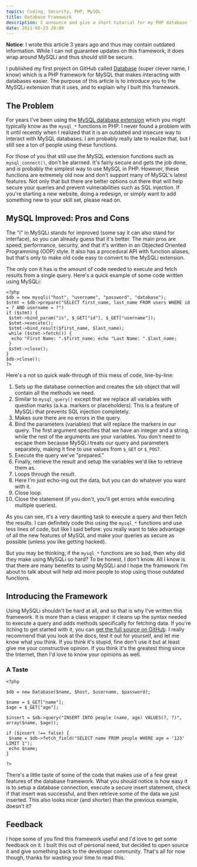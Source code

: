 ```yaml
---
topics: Coding, Security, PHP, MySQL
title: Database Framework
description: I announce and give a short tutorial for my PHP database framework.
date: 2011-08-23 20:00
---
```


**Notice**: I wrote this article 3 years ago and thus may contain outdated information. While I can not guarantee updates on this framework, it does wrap around MySQLi and thus should still be secure.

I published my first project on GitHub called [Database](http://github.com/sunnysingh/database) (super clever name, I know) which is a PHP framework for MySQL that makes interacting with databases easier. The purpose of this article is to introduce you to the MySQLi extension that it uses, and to explain why I built this framework.

The Problem
-----------

For years I've been using the [MySQL database extension](http://www.php.net/manual/book.mysql.php "Documentation on the MySQL database extension") which you might typically know as the `mysql_*` functions in PHP. I never found a problem with it until recently when I realized that it is an outdated and insecure way to interact with MySQL databases. I am probably really late to realize that, but I still see a ton of people using these functions.

For those of you that still use the MySQL extension functions such as `mysql_connect()`, don't be alarmed. It's fairly secure and gets the job done, and is probably the simplest way to use MySQL in PHP. However, these functions are extremely old now and don't support many of MySQL's latest features. Not only that but there are better options out there that will help secure your queries and prevent vulnerabilities such as SQL injection. If you're starting a new website, doing a redesign, or simply want to add something new to your skill set, please read on.

MySQL Improved: Pros and Cons
-----------------------------

The "i" in MySQLi stands for improved (some say it can also stand for interface), so you can already guess that it's better. The main pros are speed, performance, security, and that it's written in an Objected Oriented Programming (OOP) style. It also has a procedural API with function aliases, but that's only to make old code easy to convert to the MySQLi extension.

The only con it has is the amount of code needed to execute and fetch results from a single query. Here's a quick example of some code written using MySQLi:

```
<?php
$db = new mysqli("host", "username", "password", "database");
$stmt = $db->prepare("SELECT first_name, last_name FROM users WHERE id = ? AND username = ?")
if ($stmt) {
 $stmt->bind_param("is", $_GET["id"], $_GET["username"]);
 $stmt->execute();
 $stmt->bind_result($first_name, $last_name);
 while ($stmt->fetch()) {
  echo "First Name: ".$first_name; echo "Last Name: ".$last_name;
 }
 $stmt->close();
}
$db->close();
?>
```

Here's a not so quick walk-through of this mess of code, line-by-line:

1.  Sets up the database connection and creates the `$db` object that will contain all the methods we need.
2.  Similar to `mysql_query()` except that we replace all variables with question marks (a.k.a. markers or placeholders). This is a feature of MySQLi that prevents SQL injection completely.
3.  Makes sure there are no errors in the query.
4.  Bind the parameters (variables) that will replace the markers in our query. The first argument specifies that we have an integer and a string, while the rest of the arguments are your variables. You don't need to escape them because MySQLi treats our query and parameters separately, making it fine to use values from `$_GET` or `$_POST`.
5.  Execute the query we've "prepared."
6.  Finally, retrieve the result and setup the variables we'd like to retrieve them as.
7.  Loops through the result.
8.  Here I'm just echo-ing out the data, but you can do whatever you want with it.
9.  Close loop.
10. Close the statement (if you don't, you'll get errors while executing multiple queries).

As you can see, it's a very daunting task to execute a query and then fetch the results. I can definitely code this using the `mysql_*` functions and use less lines of code, but like I said before: you really want to take advantage of all the new features of MySQL and make your queries as secure as possible (unless you like getting hacked).

But you may be thinking, if the `mysql_*` functions are so bad, then why did they make using MySQLi so hard? To be honest, I don't know. All I know is that there are many benefits to using MySQLi and I hope the framework I'm about to talk about will help aid more people to stop using those outdated functions.

Introducing the Framework
-------------------------

Using MySQLi shouldn't be hard at all, and so that is why I've written this framework. It is more than a class wrapper: it cleans up the syntax needed to execute a query and adds methods specifically for fetching data. If you're itching to get started with it, you can [get the full source on GitHub](http://github.com/sunnysingh/database). I really recommend that you look at the docs, test it out for yourself, and let me know what you think. If you think it's stupid, fine don't use it but at least give me your constructive opinion. If you think it's the greatest thing since the Internet, then I'd love to know your opinions as well.

### A Taste

```
<?php

$db = new Database($name, $host, $username, $password);

$name = $_GET["name"];
$age = $_GET["age"];

$insert = $db->query("INSERT INTO people (name, age) VALUES(?, ?)", array($name, $age));

if ($insert !== false) {
 $name = $db->fetch_field("SELECT name FROM people WHERE age = '123' LIMIT 1");
 echo $name;
}

?>
```

There's a little taste of some of the code that makes use of a few great features of the database framework. What you should notice is how easy it is to setup a database connection, execute a secure insert statement, check if that insert was successful, and then retrieve some of the data we just inserted. This also looks nicer (and shorter) than the previous example, doesn't it?

Feedback
--------

I hope some of you find this framework useful and I'd love to get some feedback on it. I built this out of personal need, but decided to open source it and give something back to the developer community. That's all for now though, thanks for wasting your time to read this.
